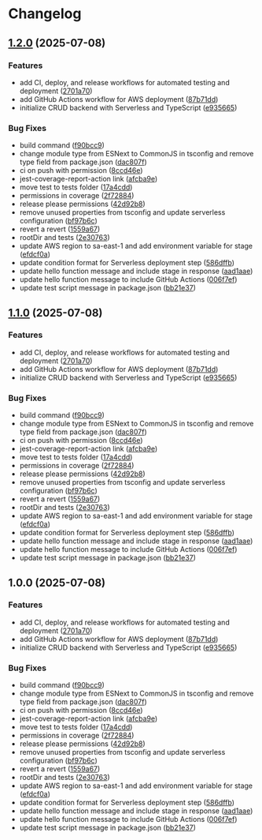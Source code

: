 # Changelog

## [1.2.0](https://github.com/llcernicchiaro/crud-backend/compare/v1.1.0...v1.2.0) (2025-07-08)


### Features

* add CI, deploy, and release workflows for automated testing and deployment ([2701a70](https://github.com/llcernicchiaro/crud-backend/commit/2701a70322452a49b9a5b2a8c3d9ffb61feaa8bb))
* add GitHub Actions workflow for AWS deployment ([87b71dd](https://github.com/llcernicchiaro/crud-backend/commit/87b71dd6b168c20ffbaa733fbdd48c7334c52728))
* initialize CRUD backend with Serverless and TypeScript ([e935665](https://github.com/llcernicchiaro/crud-backend/commit/e935665bfa132726f2c0f3b9660db5fb1f681939))


### Bug Fixes

* build command ([f90bcc9](https://github.com/llcernicchiaro/crud-backend/commit/f90bcc9438d96d2b41ab8daf97a59820842ca75e))
* change module type from ESNext to CommonJS in tsconfig and remove type field from package.json ([dac807f](https://github.com/llcernicchiaro/crud-backend/commit/dac807fe364dc984dd9c19e1b6ab69bcb9dcf278))
* ci on push with permission ([8ccd46e](https://github.com/llcernicchiaro/crud-backend/commit/8ccd46e24509953bcc7e5f0865c5fe2995616c11))
* jest-coverage-report-action link ([afcba9e](https://github.com/llcernicchiaro/crud-backend/commit/afcba9e51a02724693f96edb0622d8c8b6b59e0c))
* move test to tests folder ([17a4cdd](https://github.com/llcernicchiaro/crud-backend/commit/17a4cdd234a2fa808c7ab71ac42730c2f3f88cd0))
* permissions in coverage ([2f72884](https://github.com/llcernicchiaro/crud-backend/commit/2f72884f6fdd89788ea7bc00d8e6ac0e29b79511))
* release please permissions ([42d92b8](https://github.com/llcernicchiaro/crud-backend/commit/42d92b81690b3d5fa06bf97c0a91d06751ddc226))
* remove unused properties from tsconfig and update serverless configuration ([bf97b6c](https://github.com/llcernicchiaro/crud-backend/commit/bf97b6cb87b05b93c5bd8d01eb8f0bbdfc2368ab))
* revert a revert ([1559a67](https://github.com/llcernicchiaro/crud-backend/commit/1559a6792f5a8cdbcdffde354780b8bf5128b3f2))
* rootDir and tests ([2e30763](https://github.com/llcernicchiaro/crud-backend/commit/2e30763e55bc1dbf632d432957971b32476ce585))
* update AWS region to sa-east-1 and add environment variable for stage ([efdcf0a](https://github.com/llcernicchiaro/crud-backend/commit/efdcf0a90998d0b4ad15171e50731eacc33abd31))
* update condition format for Serverless deployment step ([586dffb](https://github.com/llcernicchiaro/crud-backend/commit/586dffb0cd8a58a42c8d1e106bca6ecc5d5ba3ce))
* update hello function message and include stage in response ([aad1aae](https://github.com/llcernicchiaro/crud-backend/commit/aad1aaea725f4e5b3e5407467997c4184cf0a3f1))
* update hello function message to include GitHub Actions ([006f7ef](https://github.com/llcernicchiaro/crud-backend/commit/006f7ef8e6fc97ca841b6deaf53cf905e0de2a2b))
* update test script message in package.json ([bb21e37](https://github.com/llcernicchiaro/crud-backend/commit/bb21e37a3444b32d0d0660ff91b350bd439887d2))

## [1.1.0](https://github.com/llcernicchiaro/crud-backend/compare/v1.0.0...v1.1.0) (2025-07-08)


### Features

* add CI, deploy, and release workflows for automated testing and deployment ([2701a70](https://github.com/llcernicchiaro/crud-backend/commit/2701a70322452a49b9a5b2a8c3d9ffb61feaa8bb))
* add GitHub Actions workflow for AWS deployment ([87b71dd](https://github.com/llcernicchiaro/crud-backend/commit/87b71dd6b168c20ffbaa733fbdd48c7334c52728))
* initialize CRUD backend with Serverless and TypeScript ([e935665](https://github.com/llcernicchiaro/crud-backend/commit/e935665bfa132726f2c0f3b9660db5fb1f681939))


### Bug Fixes

* build command ([f90bcc9](https://github.com/llcernicchiaro/crud-backend/commit/f90bcc9438d96d2b41ab8daf97a59820842ca75e))
* change module type from ESNext to CommonJS in tsconfig and remove type field from package.json ([dac807f](https://github.com/llcernicchiaro/crud-backend/commit/dac807fe364dc984dd9c19e1b6ab69bcb9dcf278))
* ci on push with permission ([8ccd46e](https://github.com/llcernicchiaro/crud-backend/commit/8ccd46e24509953bcc7e5f0865c5fe2995616c11))
* jest-coverage-report-action link ([afcba9e](https://github.com/llcernicchiaro/crud-backend/commit/afcba9e51a02724693f96edb0622d8c8b6b59e0c))
* move test to tests folder ([17a4cdd](https://github.com/llcernicchiaro/crud-backend/commit/17a4cdd234a2fa808c7ab71ac42730c2f3f88cd0))
* permissions in coverage ([2f72884](https://github.com/llcernicchiaro/crud-backend/commit/2f72884f6fdd89788ea7bc00d8e6ac0e29b79511))
* release please permissions ([42d92b8](https://github.com/llcernicchiaro/crud-backend/commit/42d92b81690b3d5fa06bf97c0a91d06751ddc226))
* remove unused properties from tsconfig and update serverless configuration ([bf97b6c](https://github.com/llcernicchiaro/crud-backend/commit/bf97b6cb87b05b93c5bd8d01eb8f0bbdfc2368ab))
* revert a revert ([1559a67](https://github.com/llcernicchiaro/crud-backend/commit/1559a6792f5a8cdbcdffde354780b8bf5128b3f2))
* rootDir and tests ([2e30763](https://github.com/llcernicchiaro/crud-backend/commit/2e30763e55bc1dbf632d432957971b32476ce585))
* update AWS region to sa-east-1 and add environment variable for stage ([efdcf0a](https://github.com/llcernicchiaro/crud-backend/commit/efdcf0a90998d0b4ad15171e50731eacc33abd31))
* update condition format for Serverless deployment step ([586dffb](https://github.com/llcernicchiaro/crud-backend/commit/586dffb0cd8a58a42c8d1e106bca6ecc5d5ba3ce))
* update hello function message and include stage in response ([aad1aae](https://github.com/llcernicchiaro/crud-backend/commit/aad1aaea725f4e5b3e5407467997c4184cf0a3f1))
* update hello function message to include GitHub Actions ([006f7ef](https://github.com/llcernicchiaro/crud-backend/commit/006f7ef8e6fc97ca841b6deaf53cf905e0de2a2b))
* update test script message in package.json ([bb21e37](https://github.com/llcernicchiaro/crud-backend/commit/bb21e37a3444b32d0d0660ff91b350bd439887d2))

## 1.0.0 (2025-07-08)


### Features

* add CI, deploy, and release workflows for automated testing and deployment ([2701a70](https://github.com/llcernicchiaro/crud-backend/commit/2701a70322452a49b9a5b2a8c3d9ffb61feaa8bb))
* add GitHub Actions workflow for AWS deployment ([87b71dd](https://github.com/llcernicchiaro/crud-backend/commit/87b71dd6b168c20ffbaa733fbdd48c7334c52728))
* initialize CRUD backend with Serverless and TypeScript ([e935665](https://github.com/llcernicchiaro/crud-backend/commit/e935665bfa132726f2c0f3b9660db5fb1f681939))


### Bug Fixes

* build command ([f90bcc9](https://github.com/llcernicchiaro/crud-backend/commit/f90bcc9438d96d2b41ab8daf97a59820842ca75e))
* change module type from ESNext to CommonJS in tsconfig and remove type field from package.json ([dac807f](https://github.com/llcernicchiaro/crud-backend/commit/dac807fe364dc984dd9c19e1b6ab69bcb9dcf278))
* ci on push with permission ([8ccd46e](https://github.com/llcernicchiaro/crud-backend/commit/8ccd46e24509953bcc7e5f0865c5fe2995616c11))
* jest-coverage-report-action link ([afcba9e](https://github.com/llcernicchiaro/crud-backend/commit/afcba9e51a02724693f96edb0622d8c8b6b59e0c))
* move test to tests folder ([17a4cdd](https://github.com/llcernicchiaro/crud-backend/commit/17a4cdd234a2fa808c7ab71ac42730c2f3f88cd0))
* permissions in coverage ([2f72884](https://github.com/llcernicchiaro/crud-backend/commit/2f72884f6fdd89788ea7bc00d8e6ac0e29b79511))
* release please permissions ([42d92b8](https://github.com/llcernicchiaro/crud-backend/commit/42d92b81690b3d5fa06bf97c0a91d06751ddc226))
* remove unused properties from tsconfig and update serverless configuration ([bf97b6c](https://github.com/llcernicchiaro/crud-backend/commit/bf97b6cb87b05b93c5bd8d01eb8f0bbdfc2368ab))
* revert a revert ([1559a67](https://github.com/llcernicchiaro/crud-backend/commit/1559a6792f5a8cdbcdffde354780b8bf5128b3f2))
* rootDir and tests ([2e30763](https://github.com/llcernicchiaro/crud-backend/commit/2e30763e55bc1dbf632d432957971b32476ce585))
* update AWS region to sa-east-1 and add environment variable for stage ([efdcf0a](https://github.com/llcernicchiaro/crud-backend/commit/efdcf0a90998d0b4ad15171e50731eacc33abd31))
* update condition format for Serverless deployment step ([586dffb](https://github.com/llcernicchiaro/crud-backend/commit/586dffb0cd8a58a42c8d1e106bca6ecc5d5ba3ce))
* update hello function message and include stage in response ([aad1aae](https://github.com/llcernicchiaro/crud-backend/commit/aad1aaea725f4e5b3e5407467997c4184cf0a3f1))
* update hello function message to include GitHub Actions ([006f7ef](https://github.com/llcernicchiaro/crud-backend/commit/006f7ef8e6fc97ca841b6deaf53cf905e0de2a2b))
* update test script message in package.json ([bb21e37](https://github.com/llcernicchiaro/crud-backend/commit/bb21e37a3444b32d0d0660ff91b350bd439887d2))
